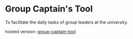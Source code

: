 # Group Captain's Tool
To facilitate the daily tasks of group leaders at the university.  
  
hosted version: [group-captain-tool](http://ashen-hermit.42web.io/group-captain-tool/)